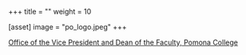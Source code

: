 +++
title = ""
weight = 10

[asset]
  image = "po_logo.jpeg"
+++


[Office of the Vice President and Dean of the Faculty, Pomona College](https://www.pomona.edu/administration/academic-dean)


